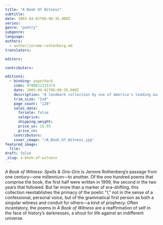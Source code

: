 ```yaml
---
title: "A Book Of Witness"
subtitle:
date: 2003-04-01T06:00:36.000Z
series:
genre: "poetry"
subgenre:
language:
authors:
  - author/jerome-rothenberg.md
translators:

editors:

contributors:

editions:
  - binding: paperback
    isbn: 9780811215374
    date: 2003-04-01T06:00:36.000Z
    description: "A landmark collection by one of America's leading avant-gardists. "
    trim_size: "5x8"
    page_count: "128"
    sales_data:
      forsale: false
      saleprice:
      shipping_weight:
      price_us: 15.95
      price_cn:
    contributors:
    cover_image: "/A_Book_Of_Witness.jpg"
featured_image:
  file:
draft: false
_slug: a-book-of-witness
---
```


_A Book of Witness: Spells & Gris-Gris_ is Jerome Rothenberg’s passage from one century––one millennium––to another. Of the one hundred poems that comprise the book, the first half were written in 1999, the second in the two years that followed. But far more than a marker of era-shifting, this collection reestablishes the primacy of the poetic "I," not in the sense of a confessional, personal voice, but of the grammatical first person as both a singular witness and conduit for others––a kind of prophecy. Often incantatory, the poems in _A Book of Witness_ are a reaffirmation of self in the face of history’s darknesses, a shout for life against an indifferent universe.
